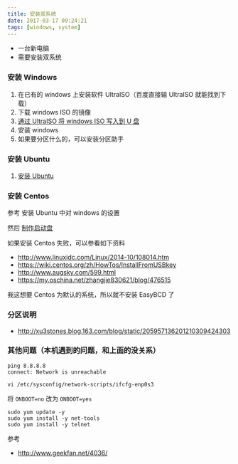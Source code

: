 ```yaml
---
title: 安装双系统
date: 2017-03-17 09:24:21
tags: [windows, system]
---
```


* 一台新电脑
* 需要安装双系统

<!--more-->

### 安装 Windows

1. 在已有的 windows 上安装软件 UltraISO（百度直接输 UltraISO 就能找到下载）
2. 下载 windows ISO 的镜像
3. [通过 UltraISO 将 windows ISO 写入到 U 盘](http://jingyan.baidu.com/article/5225f26b0bb45fe6fa0908bc.html)
4. 安装 windows
5. 如果要分区什么的，可以安装分区助手

### 安装 Ubuntu

1. [安装 Ubuntu](http://www.jianshu.com/p/2eebd6ad284d)


### 安装 Centos

参考 安装 Ubuntu 中对 windows 的设置

然后 [制作启动盘](http://jingyan.baidu.com/article/49ad8bce556a545834d8fadf.html)

如果安装 Centos 失败，可以参看如下资料

* <http://www.linuxidc.com/Linux/2014-10/108014.htm>
* <https://wiki.centos.org/zh/HowTos/InstallFromUSBkey>
* <http://www.augsky.com/599.html>
* <https://my.oschina.net/zhangjie830621/blog/476515>


我这想要 Centos 为默认的系统，所以就不安装 EasyBCD 了


### 分区说明

* <http://xu3stones.blog.163.com/blog/static/205957136201210309424303>


### 其他问题（本机遇到的问题，和上面的没关系）

```
ping 8.8.8.8
connect: Network is unreachable
```

`vi /etc/sysconfig/network-scripts/ifcfg-enp0s3`

将 `ONBOOT=no` 改为 `ONBOOT=yes`


```
sudo yum update -y
sudo yum install -y net-tools
sudo yum install -y telnet
```

参考

* <http://www.geekfan.net/4036/>